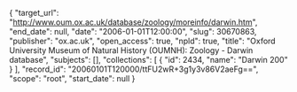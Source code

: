 {
  "target_url": "http://www.oum.ox.ac.uk/database/zoology/moreinfo/darwin.htm", 
  "end_date": null, 
  "date": "2006-01-01T12:00:00", 
  "slug": 30670863, 
  "publisher": "ox.ac.uk", 
  "open_access": true, 
  "npld": true, 
  "title": "Oxford University Museum of Natural History (OUMNH): Zoology - Darwin database", 
  "subjects": [], 
  "collections": [
    {
      "id": 2434, 
      "name": "Darwin 200"
    }
  ], 
  "record_id": "20060101T120000/ttFU2wR+3g1y3v86V2aeFg==", 
  "scope": "root", 
  "start_date": null
}

